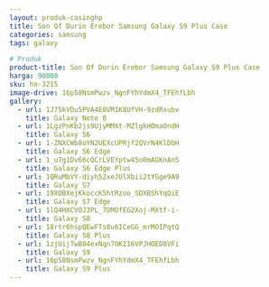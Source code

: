 ```yaml
---
layout: produk-casinghp
title: Son Of Durin Erebor Samsung Galaxy S9 Plus Case
categories: samsung
tags: galaxy

# Produk
product-title: Son Of Durin Erebor Samsung Galaxy S9 Plus Case
harga: 90000
sku: hn-3215
image-drive: 16p58NsmPwzv_NgnFYhYdmX4_TFEhfLbh
gallery:
  - url: 1J75kVDu5PVA4E0VM1K8UfVH-9zdRxubv
    title: Galaxy Note 8
  - url: 1LgzPnKb2js9UjyMMXt-MZlgkHOmaOndH
    title: Galaxy S6
  - url: 1-ZNXCWb8oYN2UEXcUPRjf2QVrN4KlDbH
    title: Galaxy S6 Edge
  - url: 1_u7g1Dv66cQCrLVEYptw45o0mAGKnAnS
    title: Galaxy S6 Edge Plus
  - url: 1QRuMbVY-diyh52xeJUlXbii2tYGge9A9
    title: Galaxy S7
  - url: 19XOBXejKkoccK5htRzoo_SDXBShYqQiE
    title: Galaxy S7 Edge
  - url: 1lQ4HXCVOJ3PL_7DMOfEG2Xoj-MXtf-i-
    title: Galaxy S8
  - url: 18rtr6hspQEwFTs8u6ICeGG_mrMOIPqtQ
    title: Galaxy S8 Plus
  - url: 1zjUijTwB04exNqn7OKI16VPJHOED8VFi
    title: Galaxy S9
  - url: 16p58NsmPwzv_NgnFYhYdmX4_TFEhfLbh
    title: Galaxy S9 Plus
---
```

